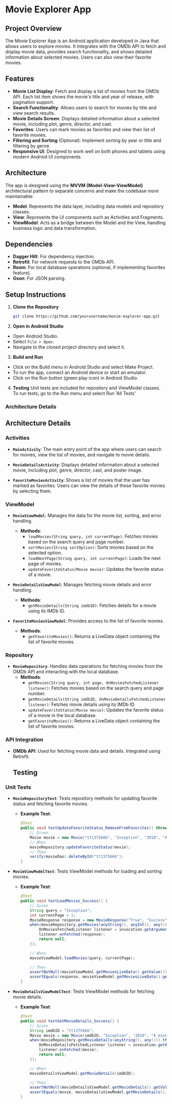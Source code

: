 # Movie Explorer App

## Project Overview

The Movie Explorer App is an Android application developed in Java that allows users to explore movies. It integrates with the OMDb API to fetch and display movie data, provides search functionality, and shows detailed information about selected movies. Users can also view their favorite movies.

## Features

- **Movie List Display**: Fetch and display a list of movies from the OMDb API. Each list item shows the movie's title and year of release, with pagination support.
- **Search Functionality**: Allows users to search for movies by title and view search results.
- **Movie Details Screen**: Displays detailed information about a selected movie, including plot, genre, director, and cast.
- **Favorites**: Users can mark movies as favorites and view their list of favorite movies.
- **Filtering and Sorting** (Optional): Implement sorting by year or title and filtering by genre.
- **Responsive UI**: Designed to work well on both phones and tablets using modern Android UI components.

## Architecture

The app is designed using the **MVVM (Model-View-ViewModel)** architectural pattern to separate concerns and make the codebase more maintainable:

- **Model**: Represents the data layer, including data models and repository classes.
- **View**: Represents the UI components such as Activities and Fragments.
- **ViewModel**: Acts as a bridge between the Model and the View, handling business logic and data transformation.

## Dependencies

- **Dagger Hilt**: For dependency injection.
- **Retrofit**: For network requests to the OMDb API.
- **Room**: For local database operations (optional, if implementing favorites feature).
- **Gson**: For JSON parsing.

## Setup Instructions

1. **Clone the Repository**
   ```bash
   git clone https://github.com/yourusername/movie-explorer-app.git

2. **Open in Android Studio**
- Open Android Studio.
- Select `File > Open`.
- Navigate to the cloned project directory and select it.

3. **Build and Run**
- Click on the Build menu in Android Studio and select Make Project.
- To run the app, connect an Android device or start an emulator.
- Click on the Run button (green play icon) in Android Studio.

4. **Testing**
Unit tests are included for repository and ViewModel classes. To run tests, go to the Run menu and select Run 'All Tests'

### Architecture Details

## Architecture Details

### Activities

- **`MainActivity`**: The main entry point of the app where users can search for movies, view the list of movies, and navigate to movie details.

- **`MovieDetailsActivity`**: Displays detailed information about a selected movie, including plot, genre, director, cast, and poster image.

- **`FavoriteMoviesActivity`**: Shows a list of movies that the user has marked as favorites. Users can view the details of these favorite movies by selecting them.


### ViewModel

- **`MovieViewModel`**: Manages the data for the movie list, sorting, and error handling.
  - **Methods**:
    - `loadMovies(String query, int currentPage)`: Fetches movies based on the search query and page number.
    - `sortMovies(String sortOption)`: Sorts movies based on the selected option.
    - `loadNextPage(String query, int currentPage)`: Loads the next page of movies.
    - `updateFavoriteStatus(Movie movie)`: Updates the favorite status of a movie.

- **`MovieDetailsViewModel`**: Manages fetching movie details and error handling.
  - **Methods**:
    - `getMovieDetails(String imdbID)`: Fetches details for a movie using its IMDb ID.

- **`FavoriteMoviesViewModel`**: Provides access to the list of favorite movies.
  - **Methods**:
    - `getFavoriteMovies()`: Returns a LiveData object containing the list of favorite movies.

### Repository

- **`MovieRepository`**: Handles data operations for fetching movies from the OMDb API and interacting with the local database.
  - **Methods**:
    - `getMovies(String query, int page, OnMoviesFetchedListener listener)`: Fetches movies based on the search query and page number.
    - `getMovieDetails(String imdbID, OnMovieDetailsFetchedListener listener)`: Fetches movie details using its IMDb ID.
    - `updateFavoriteStatus(Movie movie)`: Updates the favorite status of a movie in the local database.
    - `getFavoriteMovies()`: Returns a LiveData object containing the list of favorite movies.

### API Integration

- **OMDb API**: Used for fetching movie data and details. Integrated using Retrofit.

  ## Testing

### Unit Tests

- **`MovieRepositoryTest`**: Tests repository methods for updating favorite status and fetching favorite movies.
  - **Example Test**:
    ```java
    @Test
    public void testUpdateFavoriteStatus_RemoveFromFavorites() throws InterruptedException {
        // Given
        Movie movie = new Movie("tt1375666", "Inception", "2010", "A mind-bending thriller", true);
        // When
        movieRepository.updateFavoriteStatus(movie);
        // Then
        verify(movieDao).deleteById("tt1375666");
    }
    ```

- **`MovieViewModelTest`**: Tests ViewModel methods for loading and sorting movies.
  - **Example Test**:
    ```java
    @Test
    public void testLoadMovies_Success() {
        // Given
        String query = "Inception";
        int currentPage = 1;
        MovieResponse response = new MovieResponse("True", "Success", Arrays.asList(new Movie("tt1375666", "Inception", "2010", "A mind-bending thriller")));
        when(movieRepository.getMovies(anyString(), anyInt(), any())).thenAnswer(invocation -> {
            OnMoviesFetchedListener listener = invocation.getArgument(2);
            listener.onFetched(response);
            return null;
        });

        // When
        movieViewModel.loadMovies(query, currentPage);

        // Then
        assertNotNull(movieViewModel.getMoviesLiveData().getValue());
        assertEquals(response, movieViewModel.getMoviesLiveData().getValue());
    }
    ```

- **`MovieDetailsViewModelTest`**: Tests ViewModel methods for fetching movie details.
  - **Example Test**:
    ```java
    @Test
    public void testGetMovieDetails_Success() {
        // Given
        String imdbID = "tt1375666";
        Movie movie = new Movie(imdbID, "Inception", "2010", "A mind-bending thriller");
        when(movieRepository.getMovieDetails(anyString(), any())).thenAnswer(invocation -> {
            OnMovieDetailsFetchedListener listener = invocation.getArgument(1);
            listener.onFetched(movie);
            return null;
        });

        // When
        movieDetailsViewModel.getMovieDetails(imdbID);

        // Then
        assertNotNull(movieDetailsViewModel.getMovieDetails().getValue());
        assertEquals(movie, movieDetailsViewModel.getMovieDetails().getValue());
    }



